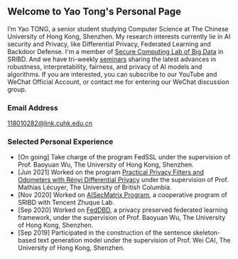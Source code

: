 ## Welcome to Yao Tong's Personal Page

I’m Yao TONG, a senior student studying Computer Science at The Chinese University of Hong Kong, Shenzhen. My research interests currently lie in AI security and Privacy, like Differential Privacy, Federated Learning and Backdoor Defense. I'm a member of [Secure Computing Lab of Big Data](http://scl.sribd.cn) in SRIBD. And we have tri-weekly [seminars](http://scl.sribd.cn/seminar/index.html) sharing the latest advances in robustness, interpretability, fairness, and privacy of AI models and algorithms. If you are interested, you can subscribe to our YouTube and WeChat Official Account, or contact me for entering our WeChat discussion group.

### Email Address 

118010282@link.cuhk.edu.cn

### Selected Personal Experience
- [On going] Take charge of the program FedSSL under the supervision of Prof. Baoyuan Wu, The University of Hong Kong, Shenzhen. 
- [Jun 2021] Worked on the program [Practical Privacy Filters and Odometers with Rényi Differential Privacy](https://github.com/m-lecuyer/dp-zoo) under the supervision of Prof. Mathias Lécuyer, The University of British Columbia.
- [Nov 2020] Worked on [AISecMatrix Program](https://github.com/AISecMatrix), a cooperative program of SRIBD with Tencent Zhuque Lab.
- [Sep 2020] Worked on [FedDBD](https://github.com/Spinozaaa/FedML_git), a privacy preserved federated learning framework, under the supervision of Prof. Baoyuan Wu, The University of Hong Kong, Shenzhen. 
- [Sep 2019] Participated in the construction of the sentence skeleton-based text generation model under the supervision of Prof. Wei CAI, The University of Hong Kong, Shenzhen.
